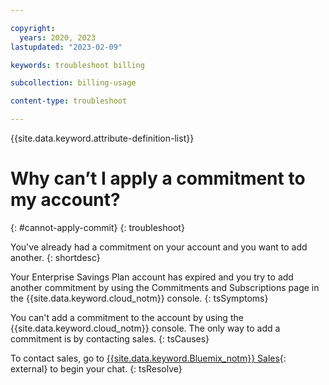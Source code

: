 ```yaml
---

copyright:
  years: 2020, 2023
lastupdated: "2023-02-09"

keywords: troubleshoot billing

subcollection: billing-usage

content-type: troubleshoot

---
```


{{site.data.keyword.attribute-definition-list}}

# Why can’t I apply a commitment to my account?
{: #cannot-apply-commit}
{: troubleshoot}

You've already had a commitment on your account and you want to add another.
{: shortdesc}

Your Enterprise Savings Plan account has expired and you try to add another commitment by using the Commitments and Subscriptions page in the {{site.data.keyword.cloud_notm}} console.
{: tsSymptoms}

You can't add a commitment to the account by using the {{site.data.keyword.cloud_notm}} console. The only way to add a commitment is by contacting sales.
{: tsCauses}

To contact sales, go to [{{site.data.keyword.Bluemix_notm}} Sales](https://www.ibm.com/cloud?contactmodule){: external} to begin your chat.
{: tsResolve}
